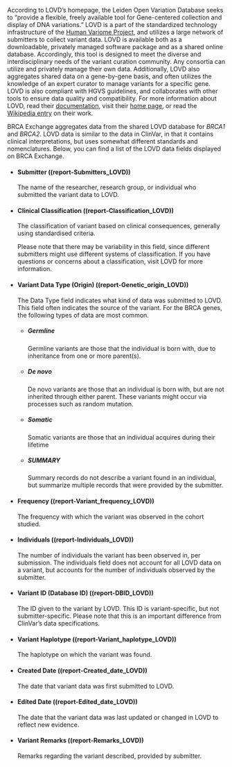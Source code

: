 According to LOVD’s homepage, the Leiden Open Variation Database seeks to “provide a flexible, freely available tool for Gene-centered collection and display of DNA variations.” LOVD is a part of the standardized technology infrastructure of the [Human Variome Project](https://www.humanvariomeproject.org/), and utilizes a large network of submitters to collect variant data. LOVD is available both as a downloadable, privately managed software package and as a shared online database. Accordingly, this tool is designed to meet the diverse and interdisciplinary needs of the variant curation community. Any consortia can utilize and privately manage their own data. Additionally, LOVD also aggregates shared data on a gene-by-gene basis, and often utilizes the knowledge of an expert curator to manage variants for a specific gene. LOVD is also compliant with HGVS guidelines, and collaborates with other tools to ensure data quality and compatibility. For more information about LOVD, read their [documentation](https://databases.lovd.nl/shared/docs/), visit their [home page](https://www.lovd.nl/3.0/home), or read the [Wikipedia entry](https://en.wikipedia.org/wiki/Leiden_Open_Variation_Database) on their work. 

BRCA Exchange aggregates data from the shared LOVD database for _BRCA1_ and _BRCA2_. LOVD data is similar to the data in ClinVar, in that it contains clinical interpretations, but uses somewhat different standards and nomenclatures. Below, you can find a list of the LOVD data fields displayed on BRCA Exchange. 

* #### Submitter ((report-Submitters_LOVD))
	The name of the researcher, research group, or individual who submitted the variant data to LOVD.

* #### Clinical Classification ((report-Classification_LOVD))
	The classification of variant based on clinical consequences, generally using standardised criteria.

	Please note that there may be variability in this field, since different submitters might use different systems of classification. If you have questions or concerns about a classification, visit LOVD for more information.  

* #### Variant Data Type (Origin) ((report-Genetic_origin_LOVD))
	The Data Type field indicates what kind of data was submitted to LOVD. This field often indicates the source of the variant. For the BRCA genes, the following types of data are most common.
	* ##### Germline
		Germline variants are those that the individual is born with, due to inheritance from one or more parent(s).
	* ##### De novo
		De novo variants are those that an individual is born with, but are not inherited through either parent. These variants might occur via processes such as random mutation.
	* ##### Somatic
		Somatic variants are those that an individual acquires during their lifetime
	* ##### SUMMARY
		Summary records do not describe a variant found in an individual, but summarize multiple records that were provided by the submitter.

* #### Frequency ((report-Variant_frequency_LOVD)) 
	The frequency with which the variant was observed in the cohort studied.

* #### Individuals ((report-Individuals_LOVD))
	The number of individuals the variant has been observed in, per submission. The individuals field does not account for all LOVD data on a variant, but accounts for the number of individuals observed by the submitter.

* #### Variant ID (Database ID) ((report-DBID_LOVD))
	The ID given to the variant by LOVD. This ID is variant-specific, but not submitter-specific. Please note that this is an important difference from ClinVar’s data specifications.

* #### Variant Haplotype ((report-Variant_haplotype_LOVD))
	The haplotype on which the variant was found.

* #### Created Date ((report-Created_date_LOVD))
	The date that variant data was first submitted to LOVD.

* #### Edited Date ((report-Edited_date_LOVD))
	The date that the variant data was last updated or changed in LOVD to reflect new evidence.

* #### Variant Remarks ((report-Remarks_LOVD))
	Remarks regarding the variant described, provided by submitter. 


